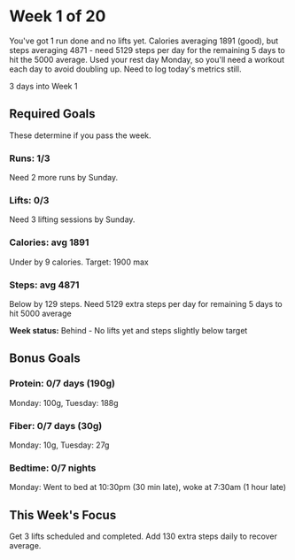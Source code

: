 # Week 1 of 20

You've got 1 run done and no lifts yet. Calories averaging 1891 (good), but steps averaging 4871 - need 5129 steps per day for the remaining 5 days to hit the 5000 average. Used your rest day Monday, so you'll need a workout each day to avoid doubling up. Need to log today's metrics still.

3 days into Week 1

## Required Goals

These determine if you pass the week.

### Runs: 1/3

Need 2 more runs by Sunday.

### Lifts: 0/3

Need 3 lifting sessions by Sunday.

### Calories: avg 1891

Under by 9 calories. Target: 1900 max

### Steps: avg 4871

Below by 129 steps. Need 5129 extra steps per day for remaining 5 days to hit 5000 average

**Week status:** Behind - No lifts yet and steps slightly below target

## Bonus Goals

### Protein: 0/7 days (190g)

Monday: 100g, Tuesday: 188g

### Fiber: 0/7 days (30g)

Monday: 10g, Tuesday: 27g

### Bedtime: 0/7 nights

Monday: Went to bed at 10:30pm (30 min late), woke at 7:30am (1 hour late)

## This Week's Focus

Get 3 lifts scheduled and completed. Add 130 extra steps daily to recover average.